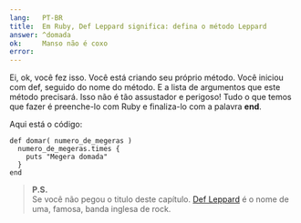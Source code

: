 ```yaml
---
lang:   PT-BR
title:  Em Ruby, Def Leppard significa: defina o método Leppard
answer: ^domada
ok:     Manso não é coxo
error:  
---
```


Ei, ok, você fez isso. Você está criando seu próprio método. Você iniciou com def, seguido do nome do método.
E a lista de argumentos que este método precisará. Isso não é tão assustador e perigoso!
Tudo o que temos que fazer é preenche-lo com Ruby e finaliza-lo com a palavra __end__.

Aqui está o código:

    def domar( numero_de_megeras )
      numero_de_megeras.times {
        puts "Megera domada"
      }
    end

> __P.S.__  
> Se você não pegou o titulo deste capítulo.
> <a href="http://en.wikipedia.org/wiki/Def_Leppard" target="_blank">Def Leppard</a>
> é o nome de uma, famosa, banda inglesa de rock.
